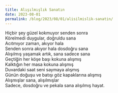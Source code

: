 ```yaml
---
title: Alışılmışlık Sanatın
date: 2023-08-01
permalink: /blog/2023/08/01/alisilmislik-sanatin/
---
```

Hiçbir şey güzel kokmuyor senden sonra<br>
Körelmedi duygular, doğruldu sana<br>
Acıtmıyor zaman, akıyor hala<br>
Senden sonra akıyor hala dosdoğru sana<br>
Alışılmış yaşamak artık, sana sadece sana<br>
Geçtiğin her köşe başı kokuna alışmış<br>
Kalktığın her masa kokuna alışmış<br>
Duvardaki saat seni saymaya alışmış<br>
Günün doğuşu ve batışı göz kapaklarına alışmış<br>
Alışmışlar sana, alışılmışlar<br>
Sadece, dosdoğru ve pekala sana alışılmış hayat. <br>